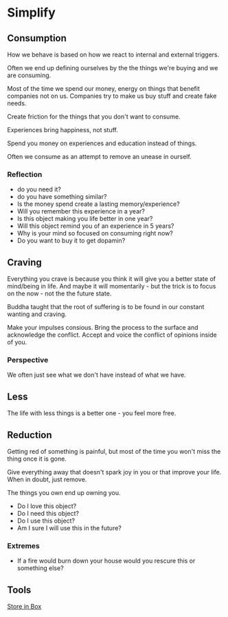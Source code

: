 # Simplify

## Consumption
How we behave is based on how we react to internal and external triggers.

Often we end up defining ourselves by the the things we're buying and we are consuming.

Most of the time we spend our money, energy on things that benefit companies not on us. Companies try to make us buy stuff and create fake needs.

Create friction for the things that you don't want to consume.

Experiences bring happiness, not stuff.

Spend you money on experiences and education instead of things.

Often we consume as an attempt to remove an unease in ourself.

### Reflection
- do you need it?
- do you have something similar?
- Is the money spend create a lasting memory/experience?
- Will you remember this experience in a year?
- Is this object making you life better in one year?
- Will this object remind you of an experience in 5 years?
- Why is your mind so focused on consuming right now?
- Do you want to buy it to get dopamin?



## Craving
Everything you crave is because you think it will give you a better state of mind/being in life.
And maybe it will momentarily - but the trick is to focus on the now - not the the future state.

Buddha taught that the root of suffering is to be found in our constant wanting and craving.

Make your impulses consious. Bring the process to the surface and acknowledge the conflict. Accept and voice the conflict of opinions inside of you. 

### Perspective
We often just see what we don't have instead of what we have.

## Less
The life with less things is a better one - you feel more free.

## Reduction
Getting red of something is painful, but most of the time you won't miss the thing once it is gone.

Give everything away that doesn't spark joy in you or that improve your life.
When in doubt, just remove.

The things you own end up owning you.

- Do I love this object?
- Do I need this object?
- Do I use this object?
- Am I sure I will use this in the future?

### Extremes
- If a fire would burn down your house would you rescure this or something else?

## Tools

[Store in Box](../Tools/StoreBox.md)
